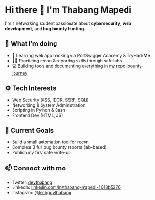 # Hi there 👋 I'm Thabang Mapedi

I'm a networking student passionate about **cybersecurity**, **web development**, and **bug bounty hunting**.

## 🚀 What I’m doing
- 🧠 Learning web app hacking via PortSwigger Academy & TryHackMe  
- 🕵️‍♂️ Practicing recon & reporting skills through safe labs  
- 💻 Building tools and documenting everything in my repo: [bounty-journey](#)

## ⚙️ Tech Interests
- Web Security (XSS, IDOR, SSRF, SQLi)
- Networking & System Administration
- Scripting in Python & Bash
- Frontend Dev (HTML, JS)

## 🌱 Current Goals
- Build a small automation tool for recon
- Complete 3 full bug bounty reports (lab-based)
- Publish my first safe write-up

## 📫 Connect with me
- Twitter: [devthabang](#)
- LinkedIn: [linkedin.com/in/thabang-mapedi-4018b5276](#)
- Instagram: [@techguythabang](#)
